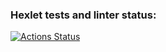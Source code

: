 ### Hexlet tests and linter status:
[![Actions Status](https://github.com/qblivion/python-project-49/workflows/hexlet-check/badge.svg)](https://github.com/qblivion/python-project-49/actions)
